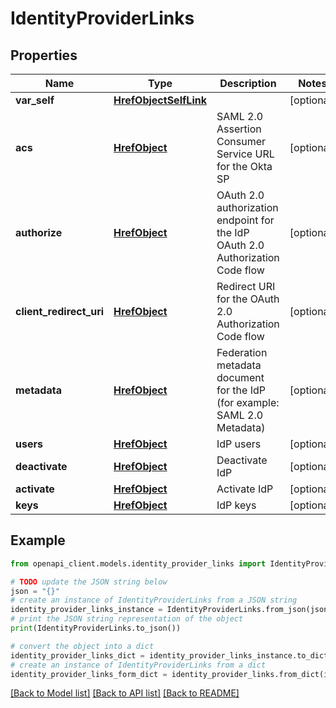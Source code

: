 # IdentityProviderLinks


## Properties

Name | Type | Description | Notes
------------ | ------------- | ------------- | -------------
**var_self** | [**HrefObjectSelfLink**](HrefObjectSelfLink.md) |  | [optional] 
**acs** | [**HrefObject**](HrefObject.md) | SAML 2.0 Assertion Consumer Service URL for the Okta SP | [optional] 
**authorize** | [**HrefObject**](HrefObject.md) | OAuth 2.0 authorization endpoint for the IdP OAuth 2.0 Authorization Code flow | [optional] 
**client_redirect_uri** | [**HrefObject**](HrefObject.md) | Redirect URI for the OAuth 2.0 Authorization Code flow | [optional] 
**metadata** | [**HrefObject**](HrefObject.md) | Federation metadata document for the IdP (for example: SAML 2.0 Metadata) | [optional] 
**users** | [**HrefObject**](HrefObject.md) | IdP users | [optional] 
**deactivate** | [**HrefObject**](HrefObject.md) | Deactivate IdP | [optional] 
**activate** | [**HrefObject**](HrefObject.md) | Activate IdP | [optional] 
**keys** | [**HrefObject**](HrefObject.md) | IdP keys | [optional] 

## Example

```python
from openapi_client.models.identity_provider_links import IdentityProviderLinks

# TODO update the JSON string below
json = "{}"
# create an instance of IdentityProviderLinks from a JSON string
identity_provider_links_instance = IdentityProviderLinks.from_json(json)
# print the JSON string representation of the object
print(IdentityProviderLinks.to_json())

# convert the object into a dict
identity_provider_links_dict = identity_provider_links_instance.to_dict()
# create an instance of IdentityProviderLinks from a dict
identity_provider_links_form_dict = identity_provider_links.from_dict(identity_provider_links_dict)
```
[[Back to Model list]](../README.md#documentation-for-models) [[Back to API list]](../README.md#documentation-for-api-endpoints) [[Back to README]](../README.md)



